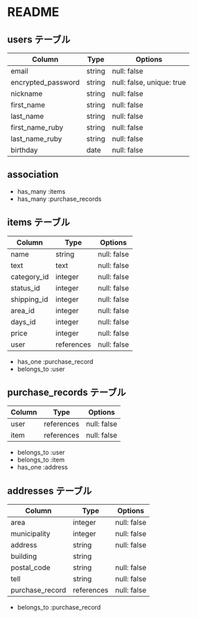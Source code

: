 # README

## users テーブル

|   Column           |   Type   |   Options                 |
|--------------------|----------|---------------------------|
| email              |  string  | null: false               |
| encrypted_password |  string  | null: false, unique: true |
| nickname           |  string  | null: false               |
| first_name         |  string  | null: false               |
| last_name          |  string  | null: false               |
| first_name_ruby    |  string  | null: false               |
| last_name_ruby     |  string  | null: false               |
| birthday           |  date    | null: false               |

## association

- has_many :items
- has_many :purchase_records



## items テーブル

|   Column        |   Type     |   Options   |
|-----------------|------------|-------------|
| name            |  string    | null: false |
| text            |  text      | null: false |
| category_id     |  integer   | null: false |
| status_id       |  integer   | null: false |
| shipping_id     |  integer   | null: false |
| area_id         |  integer   | null: false |
| days_id         |  integer   | null: false |
| price           |  integer   | null: false |
| user            | references | null: false |

- has_one :purchase_record
- belongs_to :user


## purchase_records テーブル

|   Column        |   Type     |   Options   |
|-----------------|------------|-------------|
| user            | references | null: false |
| item            | references | null: false |

- belongs_to :user
- belongs_to :item
- has_one :address


## addresses テーブル

|   Column        |   Type     |   Options   |
|-----------------|------------|-------------|
| area            |  integer   | null: false |
| municipality    |  integer   | null: false |
| address         |  string    | null: false |
| building        |  string    |             |
| postal_code     |  string    | null: false |
| tell            |  string    | null: false |
| purchase_record | references | null: false |

- belongs_to :purchase_record
